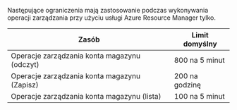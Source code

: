 Następujące ograniczenia mają zastosowanie podczas wykonywania operacji zarządzania przy użyciu usługi Azure Resource Manager tylko.

| Zasób | Limit domyślny |
| --- | --- |
| Operacje zarządzania konta magazynu (odczyt) |800 na 5 minut |
| Operacje zarządzania konta magazynu (Zapisz) |200 na godzinę |
| Operacje zarządzania konta magazynu (lista) |100 na 5 minut |

